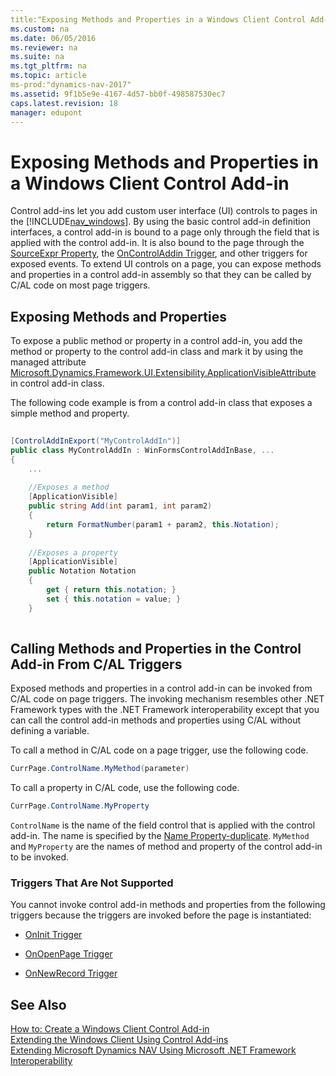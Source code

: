 ```yaml
---
title:"Exposing Methods and Properties in a Windows Client Control Add-in"
ms.custom: na
ms.date: 06/05/2016
ms.reviewer: na
ms.suite: na
ms.tgt_pltfrm: na
ms.topic: article
ms-prod:"dynamics-nav-2017"
ms.assetid: 9f1b5e9e-4167-4d57-bb0f-498587530ec7
caps.latest.revision: 18
manager: edupont
---
```

# Exposing Methods and Properties in a Windows Client Control Add-in
Control add\-ins let you add custom user interface \(UI\) controls to pages in the [!INCLUDE[nav_windows](includes/nav_windows_md.md)]. By using the basic control add\-in definition interfaces, a control add\-in is bound to a page only through the field that is applied with the control add\-in. It is also bound to the page through the [SourceExpr Property](SourceExpr-Property.md), the [OnControlAddin Trigger](OnControlAddin-Trigger.md), and other triggers for exposed events. To extend UI controls on a page, you can expose methods and properties in a control add\-in assembly so that they can be called by C\/AL code on most page triggers.  
  
## Exposing Methods and Properties  
 To expose a public method or property in a control add\-in, you add the method or property to the control add\-in class and mark it by using the managed attribute [Microsoft.Dynamics.Framework.UI.Extensibility.ApplicationVisibleAttribute](assetId:///T:Microsoft.Dynamics.Framework.UI.Extensibility.ApplicationVisibleAttribute) in control add\-in class.  
  
 The following code example is from a control add\-in class that exposes a simple method and property.  
  
```c#  
  
[ControlAddInExport("MyControlAddIn")]  
public class MyControlAddIn : WinFormsControlAddInBase, ...  
{  
    ...  
  
    //Exposes a method  
    [ApplicationVisible]  
    public string Add(int param1, int param2)  
    {  
        return FormatNumber(param1 + param2, this.Notation);  
    }  
  
    //Exposes a property  
    [ApplicationVisible]  
    public Notation Notation  
    {  
        get { return this.notation; }  
        set { this.notation = value; }  
    }  
  
```  
  
## Calling Methods and Properties in the Control Add\-in From C\/AL Triggers  
 Exposed methods and properties in a control add\-in can be invoked from C\/AL code on page triggers. The invoking mechanism resembles other .NET Framework types with the .NET Framework interoperability except that you can call the control add\-in methods and properties using C\/AL without defining a variable.  
  
 To call a method in C\/AL code on a page trigger, use the following code.  
  
```c#  
CurrPage.ControlName.MyMethod(parameter)  
```  
  
 To call a property in C\/AL code, use the following code.  
  
```c#  
CurrPage.ControlName.MyProperty  
```  
  
 `ControlName` is the name of the field control that is applied with the control add\-in. The name is specified by the [Name Property\-duplicate](Name-Property-duplicate.md). `MyMethod` and `MyProperty` are the names of method and property of the control add\-in to be invoked.  
  
### Triggers That Are Not Supported  
 You cannot invoke control add\-in methods and properties from the following triggers because the triggers are invoked before the page is instantiated:  
  
-   [OnInit Trigger](OnInit-Trigger.md)  
  
-   [OnOpenPage Trigger](OnOpenPage-Trigger.md)  
  
-   [OnNewRecord Trigger](OnNewRecord-Trigger.md)  
  
## See Also  
 [How to: Create a Windows Client Control Add\-in](../Topic/How%20to:%20Create%20a%20Windows%20Client%20Control%20Add-in.md)   
 [Extending the Windows Client Using Control Add\-ins](Extending-the-Windows-Client-Using-Control-Add-ins.md)   
 [Extending Microsoft Dynamics NAV Using Microsoft .NET Framework Interoperability](Extending-Microsoft-Dynamics-NAV-Using-Microsoft-.NET-Framework-Interoperability.md)